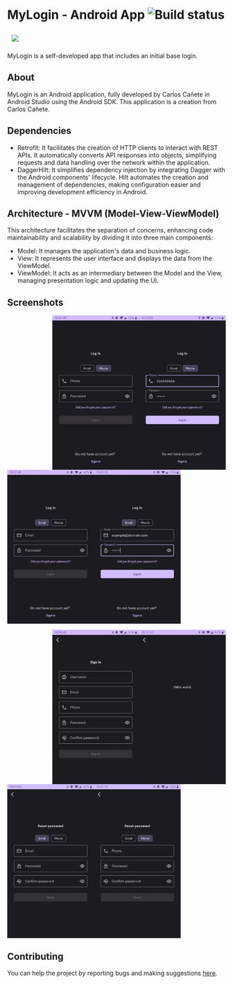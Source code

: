 # MyLogin - Android App ![Build status](https://github.com/wallabag/android-app/workflows/CI/badge.svg?branch=master)
<!-- TODO UPDATE TO CORRECT LINK -->

<img src="/assets/app-icon.png" align="center"
width="200" hspace="10" vspace="10">

MyLogin is a self-developed app that includes an initial base login.

<!--
[App] is available on the Google Play Store.

<p align="left">
<a href="https://play.google.com/store/apps/">
    <img alt="Get it on Google Play"
        height="80"
        src="https://play.google.com/intl/en_us/badges/images/generic/en_badge_web_generic.png" />
</a>  

        </p>
-->

## About

MyLogin is an Android application, fully developed by Carlos Cañete in Android Studio using the Android SDK.
This application is a creation from Carlos Cañete.

## Dependencies

- Retrofit: It facilitates the creation of HTTP clients to interact with REST APIs. It automatically converts API responses into objects, simplifying requests and data handling over the network within the application.
- DaggerHilt: It simplifies dependency injection by integrating Dagger with the Android components' lifecycle. Hilt automates the creation and management of dependencies, making configuration easier and improving development efficiency in Android.

## Architecture - MVVM (Model-View-ViewModel)

This architecture facilitates the separation of concerns, enhancing code maintainability and scalability by dividing it into three main components:

- Model: It manages the application's data and business logic.
- View: It represents the user interface and displays the data from the ViewModel.
- ViewModel: It acts as an intermediary between the Model and the View, managing presentation logic and updating the UI.

## Screenshots
<!--[In progress...]-->

[<img src="/assets/LogInPhoneFilled.jpg" align="right"
width="200">](/assets/LogInPhoneFilled.jpg)

[<img src="/assets/LogInPhone.jpg" align="right"
width="200">](/assets/LogInPhone.jpg)

[<img src="/assets/LogInEmail.jpg" align="left"
width="200">](/assets/LogInEmail.jpg)

[<img src="/assets/LogInEmailFilled.jpg" align="center"
width="200">](/assets/LogInEmailFilled.jpg)

[<img src="/assets/HelloWorld.jpg" align="right"
width="200">](/assets/HelloWorld.jpg)

[<img src="/assets/SignIn.jpg" align="right"
width="200">](/assets/SignIn.jpg)

[<img src="/assets/ResetPasswordEmail.jpg" align="left"
width="200">](/assets/ResetPasswordEmail.jpg)

[<img src="/assets/ResetPasswordPhone.jpg" align="center"
width="200">](/assets/ResetPasswordPhone.jpg)


## Contributing

You can help the project by reporting bugs and making suggestions [here](https://github.com/CarlosCGA/myLogin/issues).
